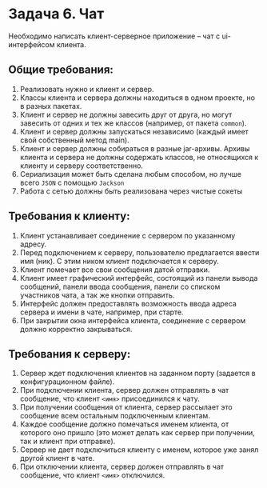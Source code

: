 # Задача 6. Чат

Необходимо написать клиент-серверное приложение – чат с ui-интерфейсом клиента.

## Общие требования:

1. Реализовать нужно и клиент и сервер.
2. Классы клиента и сервера должны находиться в одном проекте, но в разных
   пакетах.
3. Клиент и сервер не должны завесить друг от друга, но могут завесить от одних и
   тех же классов (например, от пакета `common`).
4. Клиент и сервер должны запускаться независимо (каждый имеет свой собственный
   метод main).
5. Клиент и сервер должны собираться в разные jar-архивы. Архивы клиента и
   сервера не должны содержать классов, не относящихся к клиенту и серверу
   соответственно.
6. Сериализация может быть сделана любым способом, но лучше всего `JSON` с
   помощью `Jackson`
7. Работа с сетью должны быть реализована через чистые сокеты

## Требования к клиенту:

1. Клиент устанавливает соединение с сервером по указанному адресу.
2. Перед подключением к серверу, пользователю предлагается ввести имя (ник). С
   этим ником клиент подключается к серверу.
3. Клиент помечает все свои сообщения датой отправки.
4. Клиент имеет графический интерфейс, состоящий из панели вывода сообщений,
   панели ввода сообщения, панели со списком участников чата, а так же кнопки
   отправить.
5. Интерфейс должен предоставлять возможность ввода адреса сервера и имени в
   чате, например, при старте.
6. При закрытии окна интерфейса клиента, соединение с сервером должно
   корректно закрываться.

## Требования к серверу:

1. Сервер ждет подключения клиентов на заданном порту (задается в
   конфигурационном файле).
2. При подключении клиента, сервер должен отправлять в чат сообщение, что клиент
   `<имя>` присоединился к чату.
3. При получении сообщения от клиента, сервер рассылает это сообщение всем
   остальным подключенным клиентам.
4. Каждое сообщение должно помечаться именем клиента, от которого оно пришло
   (это может делать как сервер при получении, так и клиент при отправке).
5. Сервер не дает подключиться клиенту с именем, которое уже занял другой клиент
   в чате.
6. При отключении клиента, сервер должен отправлять в чат сообщение, что клиент
   `<имя>` отключился.